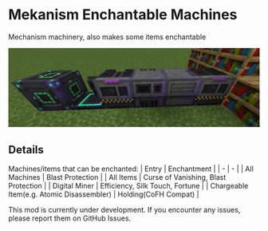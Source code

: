 # Mekanism Enchantable Machines

Mechanism machinery, also makes some items enchantable

![img.png](images/img.png)

## Details

Machines/items that can be enchanted:
| Entry | Enchantment |
| - | - |
| All Machines | Blast Protection |
| All Items | Curse of Vanishing, Blast Protection |
| Digital Miner | Efficiency, Silk Touch, Fortune |
| Chargeable Item(e.g. Atomic Disassembler) | Holding(CoFH Compat) |

This mod is currently under development. If you encounter any issues, please report them on GitHub Issues.